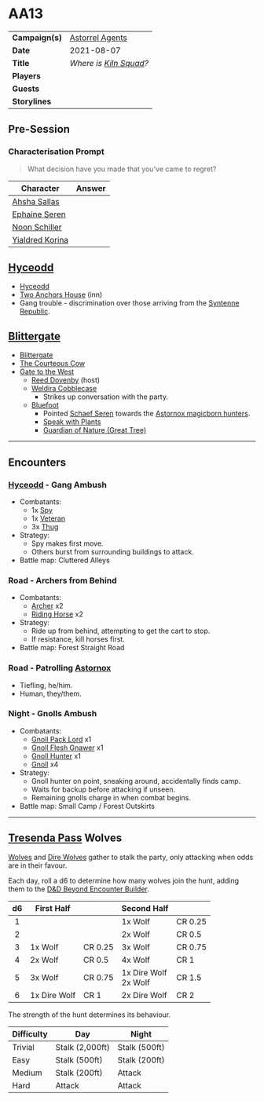 # AA13

|||
| --- | --- |
| **Campaign(s)** | [Astorrel Agents](../campaigns/C2-astorrel-agents.md) | session.3
| **Date** | 2021-08-07 |
| **Title** | *Where is [Kiln Squad](../organisations/astorrel/squads/kiln-squad.md)?* |
| **Players** | |
| **Guests** | |
| **Storylines** | |

## Pre-Session

### Characterisation Prompt

> What decision have you made that you've came to regret?

| Character | Answer |
| --- | --- |
| [Ahsha Sallas](../characters/ahsha-sallas.md) | | characterisation.1
| [Ephaine Seren](../characters/ephaine-seren.md) | |
| [Noon Schiller](../characters/noon-schiller.md) | |
| [Yialdred Korina](../characters/yialdred-korina.md) | |

## [Hyceodd](../places/towns/hyceodd.md)

- [Hyceodd](../places/towns/hyceodd.md)
- [Two Anchors House](../places/buildings/inns-taverns/two-anchors-house.md) (inn)
- Gang trouble - discrimination over those arriving from the [Syntenne Republic](../civilisations/syntenne-republic/syntenne-republic.md).

## [Blittergate](../places/towns/blittergate.md)

- [Blittergate](../places/towns/blittergate.md)
- [The Courteous Cow](../places/buildings/inns-taverns/the-courteous-cow.md)
- [Gate to the West](../places/buildings/inns-taverns/gate-to-the-west.md)
  - [Reed Dovenby](../characters/reed-dovenby.md) (host)
  - [Weldira Cobblecase](../characters/weldira-cobblecase.md)
    - Strikes up conversation with the party.
  - [Bluefoot](../characters/bluefoot.md)
    - Pointed [Schaef Seren](../characters/schaef-seren.md) towards the [Astornox magicborn hunters](../organisations/astornox/ranks/astornox-magicborn-hunter.md).
    - [Speak with Plants](https://www.dndbeyond.com/spells/speak-with-plants)
    - [Guardian of Nature (Great Tree)](https://www.dndbeyond.com/spells/guardian-of-nature)

---

## Encounters

### [Hyceodd](../places/towns/hyceodd.md) - Gang Ambush

- Combatants:
  - 1x [Spy](https://www.dndbeyond.com/monsters/spy)
  - 1x [Veteran](https://www.dndbeyond.com/monsters/veteran)
  - 3x [Thug](https://www.dndbeyond.com/monsters/thug)
- Strategy:
  - Spy makes first move.
  - Others burst from surrounding buildings to attack.
- Battle map: Cluttered Alleys

### Road - Archers from Behind

- Combatants:
  - [Archer](https://www.dndbeyond.com/monsters/archer) x2
  - [Riding Horse](https://www.dndbeyond.com/equipment/riding-horse) x2
- Strategy:
  - Ride up from behind, attempting to get the cart to stop.
  - If resistance, kill horses first.
- Battle map: Forest Straight Road

### Road - Patrolling [Astornox](../organisations/astornox/astornox.md)

- Tiefling, he/him.
- Human, they/them.

### Night - Gnolls Ambush

- Combatants:
  - [Gnoll Pack Lord](https://www.dndbeyond.com/monsters/gnoll-pack-lord) x1
  - [Gnoll Flesh Gnawer](https://www.dndbeyond.com/monsters/gnoll-flesh-gnawer) x1
  - [Gnoll Hunter](https://www.dndbeyond.com/monsters/gnoll-hunter) x1
  - [Gnoll](https://www.dndbeyond.com/monsters/gnoll) x4
- Strategy:
  - Gnoll hunter on point, sneaking around, accidentally finds camp.
  - Waits for backup before attacking if unseen.
  - Remaining gnolls charge in when combat begins.
- Battle map: Small Camp / Forest Outskirts

---

## [Tresenda Pass](../places/roads/tresenda-pass.md) Wolves

[Wolves](https://www.dndbeyond.com/monsters/wolf) and [Dire Wolves](https://www.dndbeyond.com/monsters/dire-wolf) gather to stalk the party, only attacking when odds are in their favour.

Each day, roll a d6 to determine how many wolves join the hunt, adding them to the [D&D Beyond Encounter Builder](https://www.dndbeyond.com/encounter-builder).

| d6 | First Half || Second Half ||
|:---:| --- | ---| --- | --- |
| 1 | | | 1x Wolf | CR 0.25 |
| 2 | | | 2x Wolf | CR 0.5 |
| 3 | 1x Wolf | CR 0.25 | 3x Wolf | CR 0.75 |
| 4 | 2x Wolf | CR 0.5 | 4x Wolf | CR 1 |
| 5 | 3x Wolf | CR 0.75 | 1x Dire Wolf<br>2x Wolf | CR 1.5 |
| 6 | 1x Dire Wolf | CR 1 | 2x Dire Wolf | CR 2 |

The strength of the hunt determines its behaviour.

| Difficulty | Day | Night |
| --- | --- | --- |
| Trivial | Stalk (2,000ft) | Stalk (500ft) |
| Easy | Stalk (500ft) | Stalk (200ft) |
| Medium | Stalk (200ft) | Attack |
| Hard | Attack | Attack |
